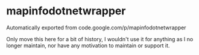 # mapinfodotnetwrapper
Automatically exported from code.google.com/p/mapinfodotnetwrapper

Only move this here for a bit of history, I wouldn't use it for anything as I no longer maintain, nor have any motivation to maintain or support it.
